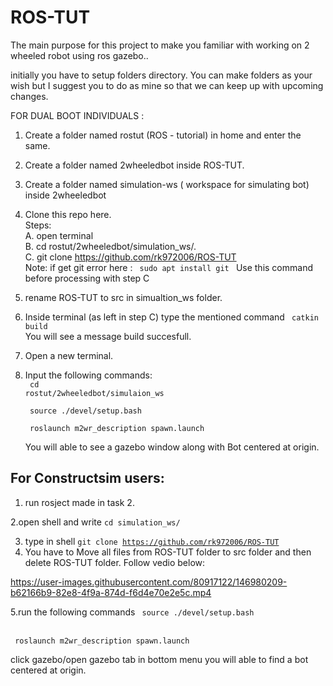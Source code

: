 # ROS-TUT
The main purpose for this project to make you familiar with working on 2 wheeled robot 
using ros gazebo..

 initially you have to setup folders directory.
You can make folders as your wish but I suggest you to do as 
mine so that we can keep up with upcoming changes.

FOR DUAL BOOT INDIVIDUALS :
1. Create a folder named rostut (ROS - tutorial) in home and enter the same.
2. Create a folder named 2wheeledbot inside ROS-TUT.
3. Create a folder named simulation-ws ( workspace for simulating  bot) inside 2wheeledbot
4. Clone this repo here. <br>
   Steps:<br>
   A. open terminal <br>
   B. cd rostut/2wheeledbot/simulation_ws/. <br>
   C. git clone https://github.com/rk972006/ROS-TUT <br>
       Note: if get git error here : <code> 
sudo apt install git   </code> 
Use this command before processing with step C <br> 
5. rename ROS-TUT to src in simualtion_ws folder. <br>
6. Inside terminal (as left in step C) type the mentioned  command <code> catkin build </code> <br>
You will see a message build succesfull. <br>
  1.  Open a new terminal.
  2.  Input the following commands: <br>
<code> cd rostut/2wheeledbot/simulaion_ws</code><br>
   
       <code> source ./devel/setup.bash  </code><br>

       <code> roslaunch m2wr_description spawn.launch</code><br>
       
       
       You will able to see a gazebo window along with Bot centered at origin.
       
      


## For Constructsim users: 

1. run rosject made in task 2. 

2.open shell and write <code>cd simulation_ws/</code>

3. type in shell <code>git clone https://github.com/rk972006/ROS-TUT</code>
4. You have to Move all files from ROS-TUT folder to src folder and then delete ROS-TUT folder. Follow vedio below:

<vedio> https://user-images.githubusercontent.com/80917122/146980209-b62166b9-82e8-4f9a-874d-f6d4e70e2e5c.mp4 </vedio>




5.run the following commands  <code> source ./devel/setup.bash  </code><br>

  <code> roslaunch m2wr_description spawn.launch</code><br>
       
   click gazebo/open gazebo  tab in bottom menu 
   you will able to find a bot centered at origin. 
       
       
